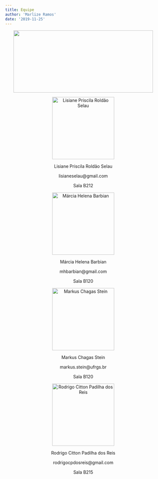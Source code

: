 ```yaml
---
title: Equipe
author: 'Marlize Ramos'
date: '2019-11-25'
---
```


<p style="text-align: center;"><img src="/./equipe_files/instituto.png" alt="" width="450px" height="200px"/></p>


<p style="text-align: center;"><img src="/./equipe_files/lisiane.jpg" alt="Lisiane Priscila Roldão Selau" width="200px" height="200px"/></p>

<p style="text-align: center;">Lisiane Priscila Roldão Selau</p>
<p style="text-align: center;">lisianeselau@gmail.com</p>
<p style="text-align: center;">Sala B212</p>

<p style="text-align: center;"><img src="/./equipe_files/marcia.jpg" alt="Márcia Helena Barbian" width="200px" height="200px"/></p>

<p style="text-align: center;">Márcia Helena Barbian</p>
<p style="text-align: center;">mhbarbian@gmail.com</p>
<p style="text-align: center;">Sala B120</p>

<p style="text-align: center;"><img src="/./equipe_files/markus.jpg" alt="Markus Chagas Stein" width="200px" height="200px"/></p>

<p style="text-align: center;">Markus Chagas Stein</p>
<p style="text-align: center;">markus.stein@ufrgs.br</p>
<p style="text-align: center;">Sala B120</p>

<p style="text-align: center;"><img src="/./equipe_files/rodrigo.jpg" alt="Rodrigo Citton Padilha dos Reis" width="200px" height="200px"/></p>

<p style="text-align: center;">Rodrigo Citton Padilha dos Reis</p>
<p style="text-align: center;">rodrigocpdosreis@gmail.com</p>
<p style="text-align: center;">Sala B215</p>



